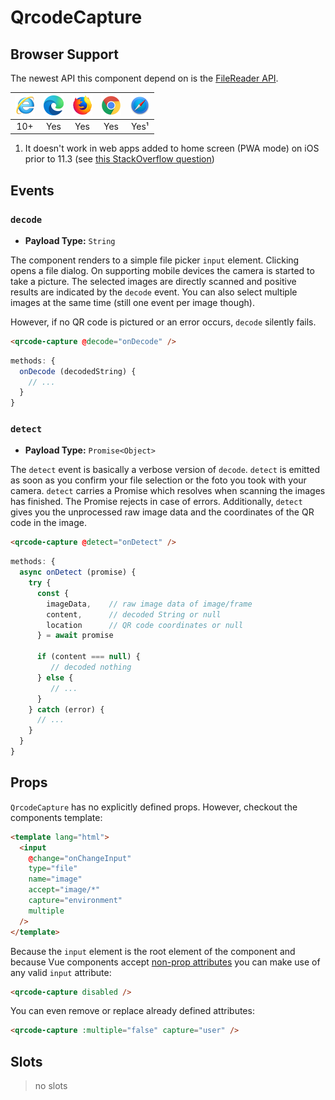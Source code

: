# QrcodeCapture

## Browser Support

The newest API this component depend on is the [FileReader API](https://caniuse.com/#feat=filereader).

| ![Internet Explorer](/ie_32x32.png) | ![Edge](/edge2019_32x32.png) | ![Firefox](/firefox_32x32.png) | ![Chrome](/chrome_32x32.png) | ![Safari](/safari_32x32.png) |
| :---------------------------------------------------------------------------------------------------------: | :----------------------------------------------------------------------------------------------: | :----------------------------------------------------------------------------------------------------: | :--------------------------------------------------------------------------------------------------: | :--------------------------------------------------------------------------------------------------: |
|                                                     10+                                                     |                                               Yes                                                |                                                  Yes                                                   |                                                 Yes                                                  |                                                 Yes¹                                                 |

1. It doesn't work in web apps added to home screen (PWA mode) on iOS prior to 11.3 (see [this StackOverflow question](https://stackoverflow.com/questions/46228218/how-to-access-camera-on-ios11-home-screen-web-app))

## Events

### `decode`
* **Payload Type:** `String`

The component renders to a simple file picker `input` element. Clicking opens a file dialog. On supporting mobile devices the camera is started to take a picture. The selected images are directly scanned and positive results are indicated by the `decode` event. You can also select multiple images at the same time (still one event per image though).

However, if no QR code is pictured or an error occurs, `decode` silently fails.

```html
<qrcode-capture @decode="onDecode" />
```
```javascript
methods: {
  onDecode (decodedString) {
    // ...
  }
}
```

### `detect`
* **Payload Type:** `Promise<Object>`

The `detect` event is basically a verbose version of `decode`. `detect` is emitted as soon as you confirm your file selection or the foto you took with your camera. `detect` carries a Promise which resolves when scanning the images has finished. The Promise rejects in case of errors. Additionally, `detect` gives you the unprocessed raw image data and the coordinates of the QR code in the image.

```html
<qrcode-capture @detect="onDetect" />
```
```javascript
methods: {
  async onDetect (promise) {
    try {
      const {
        imageData,    // raw image data of image/frame
        content,      // decoded String or null
        location      // QR code coordinates or null
      } = await promise

      if (content === null) {
         // decoded nothing
      } else {
         // ...
      }
    } catch (error) {
      // ...
    }
  }
}
```

## Props

`QrcodeCapture` has no explicitly defined props.
However, checkout the components template:

```html
<template lang="html">
  <input
    @change="onChangeInput"
    type="file"
    name="image"
    accept="image/*"
    capture="environment"
    multiple
  />
</template>
```

Because the `input` element is the root element of the component and because Vue components accept [non-prop attributes](https://vuejs.org/v2/guide/components-props.html#Non-Prop-Attributes) you can make use of any valid `input` attribute:

```html
<qrcode-capture disabled />
```

You can even remove or replace already defined attributes:

```html
<qrcode-capture :multiple="false" capture="user" />
```

## Slots

> no slots
